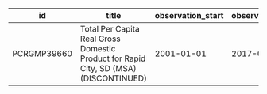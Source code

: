 | id          | title                                                                                | observation_start   | observation_end   |
|-------------|--------------------------------------------------------------------------------------|---------------------|-------------------|
| PCRGMP39660 | Total Per Capita Real Gross Domestic Product for Rapid City, SD (MSA) (DISCONTINUED) | 2001-01-01          | 2017-01-01        |
